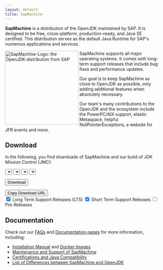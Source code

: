 ```yaml
---
layout: default
title: SapMachine
---
```


**SapMachine** is a distribution of the OpenJDK maintained by SAP. It is designed to be free, cross-platform, production-ready, and Java SE certified. This distribution serves as the default Java Runtime for SAP's numerous applications and services.

<img align="left" width="240" src="assets/images/logo_circular.svg" alt="SapMachine-Logo: the OpenJDK-distribution from SAP">

SapMachine supports all major operating systems.
It comes with long-term support releases that include bug fixes and performance updates.

Our goal is to keep SapMachine as close to OpenJDK as possible,
only adding additional features when absolutely necessary.

Our team's many contributions to the OpenJDK and the ecosystem include the PowerPC/AIX support, elastic Metaspace,
 helpful NullPointerExceptions, a website for JFR events and more.

## Download

In the following, you find downloads of SapMachine and our build of JDK Mission Control (JMC):

<select id="sapmachine_major_select" class="download_select" aria-label="Select the major version of the SapMachine you want to download">
</select>

<select id="sapmachine_imagetype_select" class="download_select" aria-label="Select either JDK or JRE of SapMachine you want to download">
</select>

<select id="sapmachine_os_select" class="download_select" aria-label="Select the target Operating System of the SapMachine you want to download">
</select>

<select id="sapmachine_version_select" class="download_select" aria-label="Select the version of SapMachine you want to download">
</select>

<button id="sapmachine_download_button" type="button" class="download_button" aria-label="Download SapMachine in the configured release, type, OS and version">Download</button>

<div class="download_label_section">
  <div id="download_label" class="download_label"></div>
  <button id="sapmachine_copy_button" type="button" class="download_button" aria-label="Copy the download URL of the SapMachine release configured by release, type, OS and version">Copy Download URL</button>
</div>

<div class="download_filter">
  <input type="checkbox" id="sapmachine_lts_checkbox" name="lts" aria-label="If checked, Long Term Support Releases (LTS) of SapMachine will be offered in the list for download (default)" checked>
  <label for="lts">Long Term Support Releases (LTS)</label>

  <input type="checkbox" id="sapmachine_nonlts_checkbox" name="nonlts" aria-label="If checked, Short Term Support Releases of SapMachine will be offered in the list for download (default)" checked>
  <label for="nonlts">Short Term Support Releases</label>

  <input type="checkbox" id="sapmachine_ea_checkbox" name="ea" aria-label="If checked, Pre-Releases of SapMachine will be offered in the list for download">
  <label for="ea">Pre-Releases</label>
</div>

## Documentation

Check out our [FAQs](https://github.com/SAP/SapMachine/wiki/Frequently-Asked-Questions) and [Documentation pages](https://github.com/SAP/SapMachine/wiki) for more information, including:

* [Installation Manual](https://github.com/SAP/SapMachine/wiki/Installation) and [Docker Images](https://github.com/SAP/SapMachine/wiki/Docker-Images)
* [Maintenance and Support of SapMachine](https://github.com/SAP/SapMachine/wiki/Maintenance-and-Support)
* [Certifications and Java Compatibility](https://github.com/SAP/SapMachine/wiki/Certification-and-Java-Compatibility)
* [List of Differences between SapMachine and OpenJDK](https://github.com/SAP/SapMachine/wiki/Differences-between-SapMachine-and-OpenJDK)
